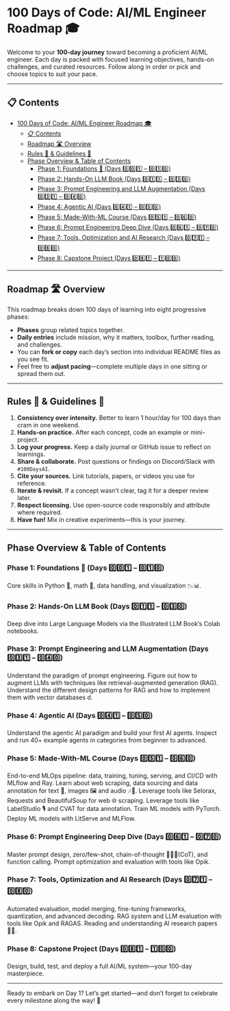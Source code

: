 # 100 Days of Code: AI/ML Engineer Roadmap 🎓

Welcome to your **100-day journey** toward becoming a proficient AI/ML engineer. Each day is packed with focused learning objectives, hands-on challenges, and curated resources. Follow along in order or pick and choose topics to suit your pace.

---

## 📋 Contents

- [100 Days of Code: AI/ML Engineer Roadmap 🎓](#100-days-of-code-aiml-engineer-roadmap-)
  - [📋 Contents](#-contents)
  - [Roadmap 🛣️ Overview](#roadmap-️-overview)
  - [Rules 📏 \& Guidelines 🦮](#rules---guidelines-)
  - [Phase Overview \& Table of Contents](#phase-overview--table-of-contents)
    - [Phase 1: Foundations 🧱 (Days 0️⃣0️⃣1️⃣ – 0️⃣1️⃣0️⃣)](#phase-1-foundations--days-0️⃣0️⃣1️⃣--0️⃣1️⃣0️⃣)
    - [Phase 2: Hands-On LLM Book (Days 0️⃣1️⃣1️⃣ – 0️⃣3️⃣0️⃣)](#phase-2-hands-on-llm-book-days-0️⃣1️⃣1️⃣--0️⃣3️⃣0️⃣)
    - [Phase 3: Prompt Engineering and LLM Augmentation (Days 0️⃣3️⃣1️⃣ – 0️⃣4️⃣0️⃣)](#phase-3-prompt-engineering-and-llm-augmentation-days-0️⃣3️⃣1️⃣--0️⃣4️⃣0️⃣)
    - [Phase 4: Agentic AI (Days 0️⃣4️⃣1️⃣ – 0️⃣5️⃣0️⃣)](#phase-4-agentic-ai-days-0️⃣4️⃣1️⃣--0️⃣5️⃣0️⃣)
    - [Phase 5: Made-With-ML Course (Days 0️⃣5️⃣1️⃣ – 0️⃣6️⃣0️⃣)](#phase-5-made-with-ml-course-days-0️⃣5️⃣1️⃣--0️⃣6️⃣0️⃣)
    - [Phase 6: Prompt Engineering Deep Dive (Days 0️⃣6️⃣1️⃣ – 0️⃣7️⃣0️⃣)](#phase-6-prompt-engineering-deep-dive-days-0️⃣6️⃣1️⃣--0️⃣7️⃣0️⃣)
    - [Phase 7: Tools, Optimization and AI Research (Days 0️⃣7️⃣1️⃣ – 0️⃣8️⃣0️⃣)](#phase-7-tools-optimization-and-ai-research-days-0️⃣7️⃣1️⃣--0️⃣8️⃣0️⃣)
    - [Phase 8: Capstone Project (Days 0️⃣8️⃣1️⃣ – 1️⃣0️⃣0️⃣)](#phase-8-capstone-project-days-0️⃣8️⃣1️⃣--1️⃣0️⃣0️⃣)

---

## Roadmap 🛣️ Overview

This roadmap breaks down 100 days of learning into eight progressive phases:

- **Phases** group related topics together.
- **Daily entries** include mission, why it matters, toolbox, further reading, and challenges.
- You can **fork or copy** each day’s section into individual README files as you see fit.
- Feel free to **adjust pacing**—complete multiple days in one sitting or spread them out.

---

## Rules 📏 & Guidelines 🦮

1. **Consistency over intensity.** Better to learn 1 hour/day for 100 days than cram in one weekend.  
2. **Hands-on practice.** After each concept, code an example or mini-project.  
3. **Log your progress.** Keep a daily journal or GitHub issue to reflect on learnings.  
4. **Share & collaborate.** Post questions or findings on Discord/Slack with `#100DaysAI`.  
5. **Cite your sources.** Link tutorials, papers, or videos you use for reference.  
6. **Iterate & revisit.** If a concept wasn’t clear, tag it for a deeper review later.  
7. **Respect licensing.** Use open-source code responsibly and attribute where required.  
8. **Have fun!** Mix in creative experiments—this is your journey.

---

## Phase Overview & Table of Contents

### Phase 1: Foundations 🧱 (Days 0️⃣0️⃣1️⃣ – 0️⃣1️⃣0️⃣)

Core skills in Python 🐍, math 🔢, data handling, and visualization 📉📊.

### Phase 2: Hands-On LLM Book (Days 0️⃣1️⃣1️⃣ – 0️⃣3️⃣0️⃣)

Deep dive into Large Language Models via the Illustrated LLM Book’s Colab notebooks.

### Phase 3: Prompt Engineering and LLM Augmentation (Days 0️⃣3️⃣1️⃣ – 0️⃣4️⃣0️⃣)

Understand the paradigm of prompt engineering. Figure out how to augment LLMs with techniques like retrieval-augmented generation (RAG). Understand the different design patterns for RAG and how to implement them with vector databases d.

### Phase 4: Agentic AI (Days 0️⃣4️⃣1️⃣ – 0️⃣5️⃣0️⃣)

Understand the agentic AI paradigm and build your first AI agents. Inspect and run 40+ example agents in categories from beginner to advanced.

### Phase 5: Made-With-ML Course (Days 0️⃣5️⃣1️⃣ – 0️⃣6️⃣0️⃣)

End-to-end MLOps pipeline: data, training, tuning, serving, and CI/CD with MLflow and Ray. Learn about web scraping, data sourcing and data annotation for text 🔡, images 🖼️ and audio 🎶🎵. Leverage tools like Selorax, Requests and BeautifulSoup for web 🌐 scraping. Leverage tools like LabelStudio 🎙️ and CVAT for data annotation. Train ML models with PyTorch. Deploy ML models with LitServe and MLFlow.

### Phase 6: Prompt Engineering Deep Dive (Days 0️⃣6️⃣1️⃣ – 0️⃣7️⃣0️⃣)

Master prompt design, zero/few-shot, chain-of-thought ⛓️‍💥💭(CoT), and function calling. Prompt optimization and evaluation with tools like Opik.

### Phase 7: Tools, Optimization and AI Research (Days 0️⃣7️⃣1️⃣ – 0️⃣8️⃣0️⃣)

Automated evaluation, model merging, fine-tuning frameworks, quantization, and advanced decoding. RAG system and LLM evaluation with tools like Opik and RAGAS. Reading and understanding AI research papers 📄📰.

### Phase 8: Capstone Project (Days 0️⃣8️⃣1️⃣ – 1️⃣0️⃣0️⃣)

Design, build, test, and deploy a full AI/ML system—your 100-day masterpiece.

---

Ready to embark on Day 1? Let’s get started—and don’t forget to celebrate every milestone along the way! 🚀  
